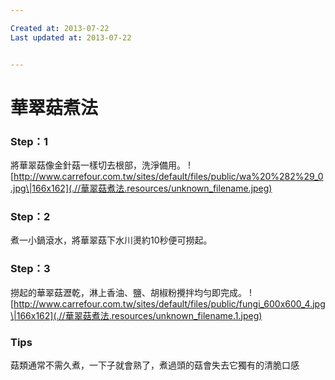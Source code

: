 ```yaml
---

Created at: 2013-07-22
Last updated at: 2013-07-22


---
```


# 華翠菇煮法


### Step：1

將華翠菇像金針菇一樣切去根部，洗淨備用。
![http://www.carrefour.com.tw/sites/default/files/public/wa%20%282%29_0.jpg\|166x162](.//華翠菇煮法.resources/unknown_filename.jpeg)

### Step：2

煮一小鍋滾水，將華翠菇下水川燙約10秒便可撈起。

### Step：3

撈起的華翠菇瀝乾，淋上香油、鹽、胡椒粉攪拌均勻即完成。
![http://www.carrefour.com.tw/sites/default/files/public/fungi_600x600_4.jpg\|166x162](.//華翠菇煮法.resources/unknown_filename.1.jpeg)

### Tips

菇類通常不需久煮，一下子就會熟了，煮過頭的菇會失去它獨有的清脆口感

